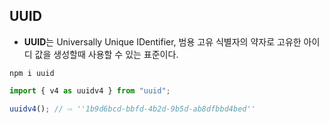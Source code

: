 ## UUID

- **UUID**는 Universally Unique IDentifier, 범용 고유 식별자의 약자로 고유한 아이디 값을 생성할때 사용할 수 있는 표준이다.

```
npm i uuid
```

```js
import { v4 as uuidv4 } from "uuid";

uuidv4(); // ⇨ ''1b9d6bcd-bbfd-4b2d-9b5d-ab8dfbbd4bed''
```

